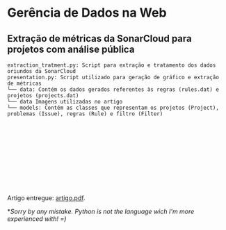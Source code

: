 # Gerência de Dados na Web
## Extração de métricas da SonarCloud para projetos com análise pública

```
extraction_tratment.py: Script para extração e tratamento dos dados oriundos da SonarCloud
presentation.py: Script utilizado para geração de gráfico e extração de métricas
└── data: Contém os dados gerados referentes às regras (rules.dat) e projetos (projects.dat)
└── data Imagens utilizadas no artigo
└── models: Contém as classes que representam os projetos (Project), problemas (Issue), regras (Rule) e filtro (Filter)
```  

<object data="https://github.com/viniciusamaraal/gdw-final/blob/main/article/gdw-final.pdf" type="application/pdf" width="700px" height="700px">
    <embed src="https://github.com/viniciusamaraal/gdw-final/blob/main/article/gdw-final.pdf">
        <p>Artigo entregue: <a href="https://github.com/viniciusamaraal/gdw-final/blob/main/article/gdw-final.pdf">artigo.pdf</a>.</p>
    </embed>
</object>

**Sorry by any mistake. Python is not the language wich I'm more experienced with! =)*
